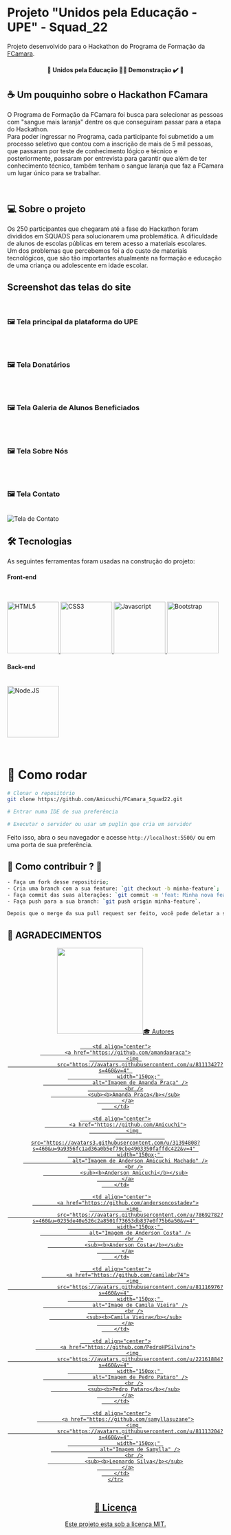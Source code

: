 # Projeto "Unidos pela Educação - UPE" - Squad_22

Projeto desenvolvido para o Hackathon do Programa de Formação da [FCamara](https://www.fcamara.com.br/).

<h4 align="center"> 
	🚧  Unidos pela Educação 👨‍🏫 Demonstração ✔️ 🚧
</h4>


## :coffee: Um pouquinho sobre o Hackathon FCamara

O Programa de Formação da FCamara foi busca para selecionar as pessoas com "sangue mais laranja" dentre os que conseguiram passar para a etapa do Hackathon. <br>
Para poder ingressar no Programa, cada participante foi submetido a um processo seletivo que contou com a inscrição de mais de 5 mil pessoas, que passaram por teste de conhecimento lógico e técnico e posteriormente, passaram por entrevista para garantir que além de ter conhecimento técnico, também tenham o sangue laranja que faz a FCamara um lugar único para se trabalhar.

<br>

## 💻 Sobre o projeto

Os 250 participantes que chegaram até a fase do Hackathon foram divididos em SQUADS para solucionarem uma problemática. A dificuldade de alunos de escolas públicas em terem acesso a materiais escolares.
<br>
Um dos problemas que percebemos foi a do custo de materiais tecnológicos, que são tão importantes atualmente na formação e educação de uma criança ou adolescente em idade escolar.


## Screenshot das telas do site 
<br>

### 🖼 Tela principal da plataforma do UPE 
<br>

<br>

### 🖼 Tela Donatários

<br>

<br>

### 🖼 Tela Galeria de Alunos Beneficiados

<br>

<br>

### 🖼 Tela Sobre Nós

<br>

<br>

### 🖼 Tela Contato

<br>
<img src="./Layout/Tela5Contact.png" alt="Tela de Contato"> 
<br>


## 🛠 Tecnologias

As seguintes ferramentas foram usadas na construção do projeto:

#### **Front-end** 
<br>
<p align="left">

  <a href="https://developer.mozilla.org/pt-BR/docs/Web/HTML" target="_blank">
    <img
      src="https://upload.wikimedia.org/wikipedia/commons/thumb/6/61/HTML5_logo_and_wordmark.svg/200px-HTML5_logo_and_wordmark.svg.png"
      alt="HTML5"
      width="120"
      height="120"
    />
  </a>

  <a href="https://developer.mozilla.org/pt-BR/docs/Web/CSS" target="_blank">
    <img
      src="https://upload.wikimedia.org/wikipedia/commons/4/4d/Css3.jpg"
      alt="CSS3"
      width="120"
      height="120"
    />
  </a>
  
  <a href="https://developer.mozilla.org/en-US/docs/Web/JavaScript" target="_blank">
    <img
      src="https://upload.wikimedia.org/wikipedia/commons/thumb/9/99/Unofficial_JavaScript_logo_2.svg/260px-Unofficial_JavaScript_logo_2.svg.png"
      alt="Javascript"
      width="120"
      height="120"
    />
  </a>
  
  <a href="https://getbootstrap.com/" target="_blank">
    <img
      src="https://themes.getbootstrap.com/wp-content/themes/bootstrap-marketplace/assets/images/elements/bootstrap-stack.png"
      alt="Bootstrap"
      width="120"
      height="120"
    />
  </a>
  
  #### **Back-end** 
  <br>

  <a href="https://nodejs.org/en/" target="_blank">
    <img
      src="https://nodejs.org/static/images/logo.svg"
      alt="Node.JS"
      width="120"
      height="120"
    />
  </a>
  
</p>

<br>

# 👷 Como rodar

```bash
# Clonar o repositório
git clone https://github.com/Amicuchi/FCamara_Squad22.git

# Entrar numa IDE de sua preferência 

# Executar o servidor ou usar um puglin que cria um servidor

```

Feito isso, abra o seu navegador e acesse `http://localhost:5500/`
ou em uma porta de sua preferência.

## 🤔 Como contribuir ? 🤝  <br/>
```bash
- Faça um fork desse repositório;
- Cria uma branch com a sua feature: `git checkout -b minha-feature`;
- Faça commit das suas alterações: `git commit -m 'feat: Minha nova feature'`; 
- Faça push para a sua branch: `git push origin minha-feature`.

Depois que o merge da sua pull request ser feito, você pode deletar a sua branch. 
```

## **:star2: AGRADECIMENTOS**

<div align=center>
    <a href="https://www.fcamara.com.br/">
        <img width="200" src="https://blog.fcamara.com.br/wp-content/uploads/2019/10/Logotipo-FCamara-150x33.png>
    </a>
</div>

<br>
<br>

## :mortar_board: Autores

<table>
    <tr>

        <td align="center">
            <a href="https://github.com/amandapraca">
                <img 
                    src="https://avatars.githubusercontent.com/u/81113427?s=460&v=4" 
                    width="150px;" 
                    alt="Imagem de Amanda Praça" />
                <br />
                <sub><b>Amanda Praça</b></sub>
            </a>
        </td>

        <td align="center">
            <a href="https://github.com/Amicuchi">
                <img 
                    src="https://avatars3.githubusercontent.com/u/31394808?s=460&u=9a9356fc1ad36a0b5ef79cbe4903350faffdc422&v=4" 
                    width="150px;" 
                    alt="Imagem de Anderson Amicuchi Machado" />
                <br />
                <sub><b>Anderson Amicuchi</b></sub>
            </a>
        </td>

        <td align="center">
            <a href="https://github.com/andersoncostadev">
                <img 
                    src="https://avatars.githubusercontent.com/u/78692782?s=460&u=0235de40e526c2a8501f73653db837e0f75b6a50&v=4" 
                    width="150px;" 
                    alt="Imagem de Anderson Costa" />
                <br />
                <sub><b>Anderson Costa</b></sub>
            </a>
        </td>

        <td align="center">
            <a href="https://github.com/camilabr74">
                <img 
                    src="https://avatars.githubusercontent.com/u/81116976?s=460&v=4" 
                    width="150px;" 
                    alt="Image de Camila Vieira" />
                <br />
                <sub><b>Camila Vieira</b></sub>
            </a>
        </td>

        <td align="center">
            <a href="https://github.com/PedroHPSilvino">
                <img 
                    src="https://avatars.githubusercontent.com/u/22161884?s=460&v=4" 
                    width="150px;" 
                    alt="Imagem de Pedro Pataro" />
                <br />
                <sub><b>Pedro Pataro</b></sub>
            </a>
        </td>

        <td align="center">
            <a href="https://github.com/samyllasuzane">
                <img 
                    src="https://avatars.githubusercontent.com/u/81113204?s=460&v=4" 
                    width="150px;" 
                    alt="Imagem de Samylla" />
                <br />
                <sub><b>Leonardo Silva</b></sub>
            </a>
        </td>
    </tr>
</table>

## 📝 Licença

Este projeto esta sob a licença MIT.